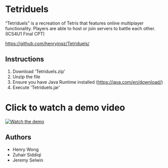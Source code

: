 # Tetriduels
“Tetriduels” is a recreation of Tetris that features online multiplayer functionality. Players are able to host or join servers to battle each other. (ICS4U1 Final CPT)

https://github.com/henryinqz/Tetriduels/

## Instructions
1. Download 'Tetriduels.zip'
2. Unzip the file
3. Ensure you have Java Runtime installed (https://java.com/en/download/)
4. Execute 'Tetriduels.jar'

# Click to watch a demo video
[![Watch the demo](https://i.imgur.com/sZCzrO6.png)](https://youtu.be/wVy78fO4ZpU)

## Authors
- Henry Wong
- Zuhair Siddiqi
- Jeremy Selwin
